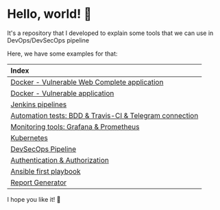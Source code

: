 # Hello, world! 👾

It's a repository that I developed to explain some tools that we can use in DevOps/DevSecOps pipeline

Here, we have some examples for that:

|**Index**
|:---
|[Docker - Vulnerable Web Complete application](https://github.com/michelleamesquita/vuln-web-app)|
|[Docker - Vulnerable application](https://github.com/michelleamesquita/python-app)|
|[Jenkins pipelines](https://github.com/michelleamesquita/jenkins-pipeline-test)|
|[Automation tests: BDD & Travis-CI & Telegram connection](https://github.com/michelleamesquita/cucumber-bdd-google)|
|[Monitoring tools: Grafana & Prometheus](https://github.com/michelleamesquita/python-grafana-prometheus)|
|[Kubernetes](https://github.com/michelleamesquita/kubernetes-simpleapp)|
|[DevSecOps Pipeline](https://gitlab.com/michelleamesquita/devsecops2)|
|[Authentication & Authorization](https://github.com/michelleamesquita/go-keycloack)|
|[Ansible first playbook](https://github.com/michelleamesquita/ansible-first-idea)|
|[Report Generator](https://github.com/michelleamesquita/report-devsecops)|


I hope you like it! 💜
